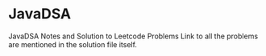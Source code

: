 # JavaDSA
JavaDSA Notes and Solution to Leetcode Problems
Link to all the problems are mentioned in the solution file itself.
